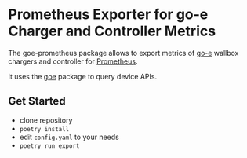 # Prometheus Exporter for go-e Charger and Controller Metrics

The goe-prometheus package allows to export metrics of [go-e](https://go-e.com)
wallbox chargers and controller for [Prometheus](https://prometheus.io).

It uses the [goe](https://pypi.org/project/goe/) package to query device APIs.

## Get Started

- clone repository
- `poetry install`
- edit `config.yaml` to your needs
- `poetry run export`